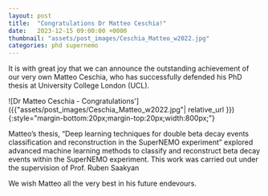 ```yaml
---
layout: post
title:  "Congratulations Dr Matteo Ceschia!"
date:   2023-12-15 09:00:00 +0000
thumbnail: "assets/post_images/Ceschia_Matteo_w2022.jpg"
categories: phd supernemo
---
```


It is with great joy that we can announce the outstanding achievement of our very own Matteo Ceschia, who has successfully defended his PhD thesis at University College London (UCL).

![Dr Matteo Ceschia - Congratulations']({{"assets/post_images/Ceschia_Matteo_w2022.jpg"| relative_url }}){:style="margin-bottom:20px;margin-top:20px;width:800px;"}

Matteo’s thesis, “Deep learning techniques for double beta decay events classification and reconstruction in the SuperNEMO experiment” explored advanced machine learning methods to classify and reconstruct beta decay events within the SuperNEMO experiment. This work was carried out under the supervision of Prof. Ruben Saakyan

We wish Matteo all the very best in his future endevours. 
